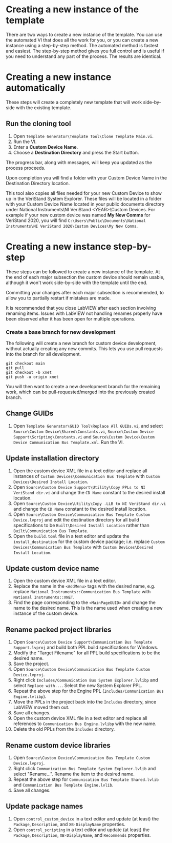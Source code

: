 # Creating a new instance of the template

There are two ways to create a new instance of the template. You can use the automated VI that does all the work for you, or you can create a new instance using a step-by-step method. The automated method is fastest and easiest. The step-by-step method gives you full control and is useful if you need to understand any part of the process. The results are identical.

# Creating a new instance automatically

These steps will create a completely new template that will work side-by-side with the existing template.

## Run the cloning tool

1. Open `Template Generator\Template Tool\Clone Template Main.vi`.
1. Run the VI.
1. Enter a **Custom Device Name**.
1. Choose a **Destination Directory** and press the Start button.

The progress bar, along with messages, will keep you updated as the process proceeds.

Upon completion you will find a folder with your Custom Device Name in the Destination Directory location.

This tool also copies all files needed for your new Custom Device to show up in the VeriStand System Explorer. These files will be located in a folder with your Custom Device Name located in your public documents directory under National Instruments\NI VeriStand \<YEAR>\Custom Devices. For example if your new custom device was named **My New Comms** for VeriStand 2020, you will find `C:\Users\Public\Documents\National Instruments\NI VeriStand 2020\Custom Devices\My New Comms`.

# Creating a new instance step-by-step

These steps can be followed to create a new instance of the template. At the end of each major subsection the custom device should remain usable, although it won't work side-by-side with the template until the end.

Committing your changes after each major subsection is recommended, to allow you to partially restart if mistakes are made.

It is recommended that you close LabVIEW after each section involving renaming items. Issues with LabVIEW not handling renames properly have been observed after it has been open for multiple operations.

### Create a base branch for new development

The following will create a new branch for custom device development, without actually creating any new commits. This lets you use pull requests into the branch for all development.

```
git checkout main
git pull
git checkout -b xnet
git push -u origin xnet
```

You will then want to create a new development branch for the remaining work, which can be pull-requested/merged into the previously created branch.

## Change GUIDs

1. Open `Template Generator\GUID Tool\Replace All GUIDs.vi`, and select `Source\Custom Device\Shared\Constants.vi`, `Source\Custom Device Support\Scripting\Constants.vi` and `Source\Custom Device\Custom Device Communication Bus Template.xml`. Run the VI.

## Update installation directory

1. Open the custom device XML file in a text editor and replace all instances of `Custom Devices\Communication Bus Template` with `Custom Devices\Desired Install Location`.
1. Open `Source\Custom Device Support\Utility\Copy PPLs to NI VeriStand dir.vi` and change the `CD Name` constant to the desired install location.
1. Open `Source\Custom Device\Utility\Copy .LLB to NI VeriStand dir.vi` and change the `CD Name` constant to the desired install location.
1. Open `Source\Custom Device\Communication Bus Template Custom Device.lvproj` and edit the destination directory for all build specifications to be `Built\Desired Install Location` rather than `Built\Communication Bus Template`. <!-- Ouch. -->
1. Open the `build.toml` file in a text editor and update the `install_destination` for the custom device package; i.e. replace `Custom Devices\Communication Bus Template` with `Custom Devices\Desired Install Location`.

## Update custom device name

1. Open the custom device XML file in a text editor.
1. Replace the name in the `<AddMenu>` tags with the desired name, e.g. replace `National Instruments::Communication Bus Template` with `National Instruments::XNET`.
1. Find the page corresponding to the `<MainPageGUID>` and change the name to the desired name. This is the name used when creating a new instance of the custom device.

## Rename packed project libraries

1. Open `Source\Custom Device Support\Communication Bus Template Support.lvproj` and build both PPL build specifications for Windows.
1. Modify the "Target Filename" for all PPL build specifications to be the desired name.
1. Save the project.
1. Open `Source\Custom Device\Communication Bus Template Custom Device.lvproj`.
1. Right click `Includes/Communication Bus System Explorer.lvlibp` and select `Replace with...`. Select the new System Explorer PPL.
1. Repeat the above step for the Engine PPL (`Includes/Communication Bus Engine.lvlibp`).
1. Move the PPLs in the project back into the `Includes` directory, since LabVIEW moved them out.
1. Save all changes.
1. Open the custom device XML file in a text editor and replace all references to `Communication Bus Engine.lvlibp` with the new name.
1. Delete the old PPLs from the `Includes` directory.

<!-- I had to manually relink Initialize.vi... not sure why. If you reproduce this, we should investigate more. -->

## Rename custom device libraries

1. Open `Source\Custom Device\Communication Bus Template Custom Device.lvproj`.
1. Right click `Communication Bus Template System Explorer.lvlib` and select "Rename...". Rename the item to the desired name.
1. Repeat the above step for `Communication Bus Template Shared.lvlib` and `Communication Bus Template Engine.lvlib`.
1. Save all changes.

## Update package names

1. Open `control_custom_device` in a text editor and update (at least) the `Package`, `Description`, and `XB-DisplayName` properties.
1. Open `control_scripting` in a text editor and update (at least) the `Package`, `Description`, `XB-DisplayName`, and `Recommends` properties.
